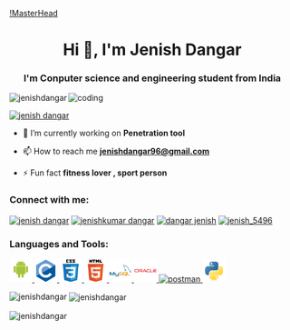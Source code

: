 [!MasterHead](https://www.google.com/imgres?imgurl=https%3A%2F%2Fgifdb.com%2Fimages%2Fhigh%2Ffast-green-stream-coding-kjuq7exuta2jv16v.gif&tbnid=Hxgi-l91HpB9BM&vet=12ahUKEwi4xsmfluf-AhVIMUQIHfdFB9YQMyglegUIARDpAg..i&imgrefurl=https%3A%2F%2Fgifdb.com%2Fcoding&docid=mdVHPyU3lxttxM&w=668&h=500&q=animated%20coding%20gif&hl=en&ved=2ahUKEwi4xsmfluf-AhVIMUQIHfdFB9YQMyglegUIARDpAg)
<h1 align="center">Hi 👋, I'm Jenish Dangar</h1>
<h3 align="center">I'm Conputer science and engineering student from India</h3>
<img align="right" alt="coding" width="400" src="https://www.google.com/imgres?imgurl=https%3A%2F%2Fcamo.githubusercontent.com%2F5ddf73ad3a205111cf8c686f687fc216c2946a75005718c8da5b837ad9de78c9%2F68747470733a2f2f7468756d62732e6766796361742e636f6d2f4576696c4e657874446576696c666973682d736d616c6c2e676966&tbnid=55jyr3BK5duBpM&vet=12ahUKEwi4xsmfluf-AhVIMUQIHfdFB9YQMygDegUIARD_AQ..i&imgrefurl=https%3A%2F%2Fgithub.com%2Frudrabarad%2FGifs&docid=CJdgcKdcN0j58M&w=800&h=600&q=animated%20coding%20gif&hl=en&ved=2ahUKEwi4xsmfluf-AhVIMUQIHfdFB9YQMygDegUIARD_AQ"

<p align="left"> <img src="https://komarev.com/ghpvc/?username=jenishdangar&label=Profile%20views&color=0e75b6&style=flat" alt="jenishdangar" /> </p>

<p align="left"> <a href="https://twitter.com/jenish dangar" target="blank"><img src="https://img.shields.io/twitter/follow/jenish dangar?logo=twitter&style=for-the-badge" alt="jenish dangar" /></a> </p>

- 🔭 I’m currently working on **Penetration tool**

- 📫 How to reach me **jenishdangar96@gmail.com**

- ⚡ Fun fact **fitness lover , sport person**

<h3 align="left">Connect with me:</h3>
<p align="left">
<a href="https://twitter.com/jenish dangar" target="blank"><img align="center" src="https://raw.githubusercontent.com/rahuldkjain/github-profile-readme-generator/master/src/images/icons/Social/twitter.svg" alt="jenish dangar" height="30" width="40" /></a>
<a href="https://linkedin.com/in/jenishkumar dangar" target="blank"><img align="center" src="https://raw.githubusercontent.com/rahuldkjain/github-profile-readme-generator/master/src/images/icons/Social/linked-in-alt.svg" alt="jenishkumar dangar" height="30" width="40" /></a>
<a href="https://fb.com/dangar jenish" target="blank"><img align="center" src="https://raw.githubusercontent.com/rahuldkjain/github-profile-readme-generator/master/src/images/icons/Social/facebook.svg" alt="dangar jenish" height="30" width="40" /></a>
<a href="https://instagram.com/jenish_5496" target="blank"><img align="center" src="https://raw.githubusercontent.com/rahuldkjain/github-profile-readme-generator/master/src/images/icons/Social/instagram.svg" alt="jenish_5496" height="30" width="40" /></a>
</p>

<h3 align="left">Languages and Tools:</h3>
<p align="left"> <a href="https://developer.android.com" target="_blank" rel="noreferrer"> <img src="https://raw.githubusercontent.com/devicons/devicon/master/icons/android/android-original-wordmark.svg" alt="android" width="40" height="40"/> </a> <a href="https://www.cprogramming.com/" target="_blank" rel="noreferrer"> <img src="https://raw.githubusercontent.com/devicons/devicon/master/icons/c/c-original.svg" alt="c" width="40" height="40"/> </a> <a href="https://www.w3schools.com/css/" target="_blank" rel="noreferrer"> <img src="https://raw.githubusercontent.com/devicons/devicon/master/icons/css3/css3-original-wordmark.svg" alt="css3" width="40" height="40"/> </a> <a href="https://www.w3.org/html/" target="_blank" rel="noreferrer"> <img src="https://raw.githubusercontent.com/devicons/devicon/master/icons/html5/html5-original-wordmark.svg" alt="html5" width="40" height="40"/> </a> <a href="https://www.mysql.com/" target="_blank" rel="noreferrer"> <img src="https://raw.githubusercontent.com/devicons/devicon/master/icons/mysql/mysql-original-wordmark.svg" alt="mysql" width="40" height="40"/> </a> <a href="https://www.oracle.com/" target="_blank" rel="noreferrer"> <img src="https://raw.githubusercontent.com/devicons/devicon/master/icons/oracle/oracle-original.svg" alt="oracle" width="40" height="40"/> </a> <a href="https://postman.com" target="_blank" rel="noreferrer"> <img src="https://www.vectorlogo.zone/logos/getpostman/getpostman-icon.svg" alt="postman" width="40" height="40"/> </a> <a href="https://www.python.org" target="_blank" rel="noreferrer"> <img src="https://raw.githubusercontent.com/devicons/devicon/master/icons/python/python-original.svg" alt="python" width="40" height="40"/> </a> </p>

<p><img align="left" src="https://github-readme-stats.vercel.app/api/top-langs?username=jenishdangar&show_icons=true&locale=en&layout=compact" alt="jenishdangar" /></p>

<p>&nbsp;<img align="center" src="https://github-readme-stats.vercel.app/api?username=jenishdangar&show_icons=true&locale=en" alt="jenishdangar" /></p>

<p><img align="center" src="https://github-readme-streak-stats.herokuapp.com/?user=jenishdangar&" alt="jenishdangar" /></p>
